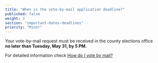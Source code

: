 ```yaml
---
title: "When is the vote-by-mail application deadline?"
published: false
weight: 3
section: "important-dates-deadlines"
priority: "Minor"
---
```


Your vote-by-mail request must be received in the county elections office **no later than Tuesday, May 31, by 5 PM.**  

For detailed information check [How do I vote by mail?](#menu-item-¿cómo-voto-por-correo)
